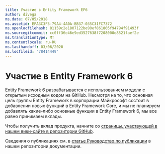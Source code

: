 ```yaml
---
title: Участие в Entity Framework EF6
author: divega
ms.date: 07/05/2018
ms.assetid: EFA3C3F5-79A4-4A0A-BB37-035C31FC7372
ms.openlocfilehash: 81159c2e1807122be90ef861805f94794f91493f
ms.sourcegitcommit: cc0ff36e46e9ed3527638f7208000e8521faef2e
ms.translationtype: MT
ms.contentlocale: ru-RU
ms.lasthandoff: 03/06/2020
ms.locfileid: "78414449"
---
```

# <a name="contribute-to-entity-framework-6"></a>Участие в Entity Framework 6
Entity Framework 6 разрабатывается с использованием модели с открытым исходным кодом на GitHub. Несмотря на то, что основная цель группы Entity Framework в корпорации Майкрософт состоит в добавлении новых функций в Entity Framework Core, и мы не планируем добавлять какие-либо основные функции в Entity Framework 6, мы все равно принимаем вклады.

Чтобы получить вклад продукта, начните со [страницы, участвующей в нашем вики-сайте в репозитории GitHub](https://github.com/aspnet/EntityFramework6/wiki/Contributing).

Сведения о публикациях см. в [статье Руководство по публикации](https://github.com/dotnet/EntityFramework.Docs/blob/master/CONTRIBUTING.md) в нашем репозитории документации.
